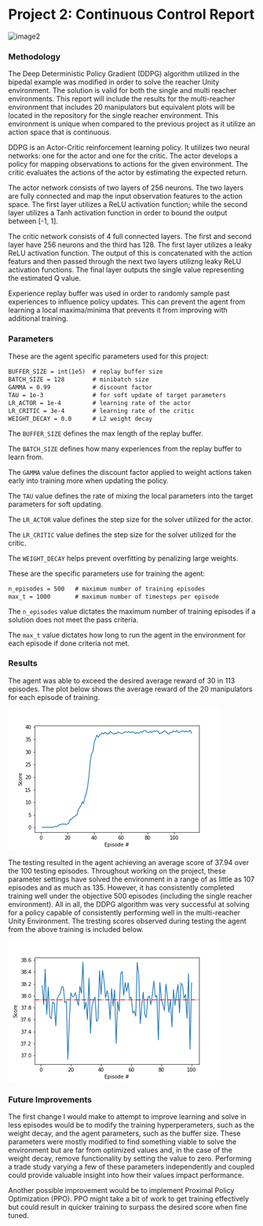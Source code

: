 [//]: # (Image References)

[image1]: https://user-images.githubusercontent.com/10624937/43851024-320ba930-9aff-11e8-8493-ee547c6af349.gif "Trained Agent"

# Project 2: Continuous Control Report

![image2][image1]

### Methodology

The Deep Deterministic Policy Gradient (DDPG) algorithm utilized in the bipedal example was modified in order to solve the reacher Unity environment. The solution is valid for both the single and multi reacher environments. This report will include the results for the multi-reacher environment that includes 20 manipulators but equivalent plots will be located in the repository for the single reacher environment. This environment is unique when compared to the previous project as it utilize an action space that is continuous.

DDPG is an Actor-Critic reinforcement learning policy. It utilizes two neural networks: one for the actor and one for the critic. The actor develops a policy for mapping observations to actions for the given environment. The critic evaluates the actions of the actor by estimating the expected return.

The actor network consists of two layers of 256 neurons. The two layers are fully connected and map the input observation features to the action space. The first layer utilizes a ReLU activation function; while the second layer utilizes a Tanh activation function in order to bound the output between [-1, 1].

The critic network consists of 4 full connected layers. The first and second layer have 256 neurons and the third has 128. The first layer utilizes a leaky ReLU activation function. The output of this is concatenated with the action featurs and then passed through the next two layers utilizng leaky ReLU activation functions. The final layer outputs the single value representing the estimated Q value.

Experience replay buffer was used in order to randomly sample past experiences to influence policy updates. This can prevent the agent from learning a local maxima/minima that prevents it from improving with additional training.

### Parameters

These are the agent specific parameters used for this project:

```
BUFFER_SIZE = int(1e5)  # replay buffer size
BATCH_SIZE = 128        # minibatch size
GAMMA = 0.99            # discount factor
TAU = 1e-3              # for soft update of target parameters
LR_ACTOR = 1e-4         # learning rate of the actor 
LR_CRITIC = 3e-4        # learning rate of the critic
WEIGHT_DECAY = 0.0      # L2 weight decay
```

The `BUFFER_SIZE` defines the max length of the replay buffer.

The `BATCH_SIZE` defines how many experiences from the replay buffer to learn from.

The `GAMMA` value defines the discount factor applied to weight actions taken early into training more when updating the policy.

The `TAU` value defines the rate of mixing the local 
parameters into the target parameters for soft updating.

The `LR_ACTOR` value defines the step size for the solver utilized for the actor.

The `LR_CRITIC` value defines the step size for the solver utilized for the critic.

The `WEIGHT_DECAY` helps prevent overfitting by penalizing large weights.

These are the specific parameters use for training the agent:
```
n_episodes = 500   # maximum number of training episodes
max_t = 1000       # maximum number of timesteps per episode
```

The `n_episodes` value dictates the maximum number of training episodes if a solution does not meet the pass criteria.

The `max_t` value dictates how long to run the agent in the environment for each episode if done criteria not met.

### Results

The agent was able to exceed the desired average reward of 30 in 113 episodes. The plot below shows the average reward of the 20 manipulators for each episode of training.

![Image2](multi_reacher_training.png)

The testing resulted in the agent achieving an average score of 37.94 over the 100 testing episodes. Throughout working on the project, these parameter settings have solved the environment in a range of as little as 107 episodes and as much as 135. However, it has consistently completed training well under the objective 500 episodes (including the single reacher environment). All in all, the DDPG algorithm was very successful at solving for a policy capable of consistently performing well in the multi-reacher Unity Environment. The tresting scores observed during testing the agent from the above training is included below.

![Image2](multi_reacher_testing.png)

### Future Improvements

The first change I would make to attempt to improve learning and solve in less episodes would be to modify the training hyperperameters, such as the weight decay, and the agent parameters, such as the buffer size. These parameters were mostly modified to find something viable to solve the environment but are far from optimized values and, in the case of the weight decay, remove functionality by setting the value to zero. Performing a trade study varying a few of these parameters independently and coupled could provide valuable insight into how their values impact performance.

Another possible improvement would be to implement Proximal Policy Optimization (PPO). PPO might take a bit of work to get training effectively but could result in quicker training to surpass the desired score when fine tuned.